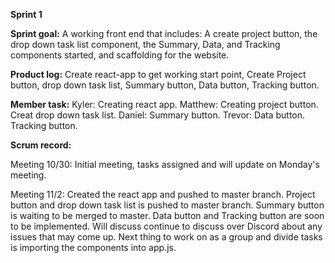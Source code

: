 __Sprint 1__

__Sprint goal:__  A working front end that includes: A create project button, the drop down task list component, the Summary, Data, and Tracking components started, and scaffolding for the website.

__Product log:__ Create react-app to get working start point, Create Project button, drop down task list, Summary button, Data button, Tracking button.

__Member task:__ Kyler: Creating react app.
             Matthew: Creating project button. Creat drop down task list.
             Daniel: Summary button.
             Trevor: Data button. Tracking button.
             
__Scrum record:__ 

Meeting 10/30:
Initial meeting, tasks assigned and will update on Monday's meeting. 

Meeting 11/2:
Created the react app and pushed to master branch. Project button and drop down task list is pushed to master branch. Summary button is waiting to be merged to master. Data button and Tracking button are soon to be implemented. Will discuss continue to discuss over Discord about any issues that may come up. Next thing to work on as a group and divide tasks is importing the components into app.js.
